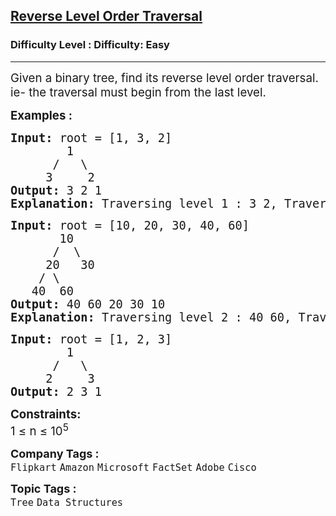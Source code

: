 <h2><a href="https://www.geeksforgeeks.org/problems/reverse-level-order-traversal/1?page=1&company=Flipkart,Adobe&difficulty=Easy,Medium&status=unsolved&sortBy=submissions">Reverse Level Order Traversal</a></h2><h3>Difficulty Level : Difficulty: Easy</h3><hr><div class="problems_problem_content__Xm_eO"><p><span style="font-size: 14pt;">Given a binary tree, find its reverse level order traversal. ie- the traversal must begin from the last level. </span></p>
<p><span style="font-size: 14pt;"><strong>Examples :</strong></span></p>
<pre><span style="font-size: 14pt;"><strong>Input: </strong>root = [1, 3, 2]
        1
      /   \
     3     2
<strong>Output:</strong> 3 2 1
<strong>Explanation: </strong>Traversing level 1 : 3 2, Traversing level 0 : 1</span></pre>
<pre><span style="font-size: 14pt;"><strong>Input: </strong>root = [10, 20, 30, 40, 60]
       10
      /  \
     20   30
    / \ 
   40  60
<strong>Output: </strong>40 60 20 30 10
<strong>Explanation: </strong>Traversing level 2 : 40 60, Traversing level 1 : 20 30, Traversing level 0 : 10<br></span></pre>
<pre><span style="font-size: 14pt;"><strong>Input: </strong>root = [1, 2, 3]
        1
      /   \
     2     3
<strong>Output:</strong> 2 3 1</span></pre>
<p><span style="font-size: 14pt;"><strong>Constraints:</strong><br>1 ≤ n ≤ 10<sup>5</sup></span></p></div><p><span style=font-size:18px><strong>Company Tags : </strong><br><code>Flipkart</code>&nbsp;<code>Amazon</code>&nbsp;<code>Microsoft</code>&nbsp;<code>FactSet</code>&nbsp;<code>Adobe</code>&nbsp;<code>Cisco</code>&nbsp;<br><p><span style=font-size:18px><strong>Topic Tags : </strong><br><code>Tree</code>&nbsp;<code>Data Structures</code>&nbsp;